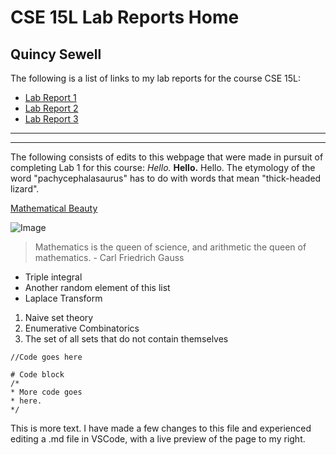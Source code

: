 # CSE 15L Lab Reports Home
## Quincy Sewell

The following is a list of links to my lab reports for the course CSE 15L:
* [Lab Report 1](https://qsewell.github.io/cse15l-lab-reports/lab-report-1-week-2.html)
* [Lab Report 2](https://qsewell.github.io/cse15l-lab-reports/lab-report-2-week-4.html)
* [Lab Report 3](https://qsewell.github.io/cse15l-lab-reports/lab-report-3-week-6.html)

---
***
The following consists of edits to this webpage that were made in pursuit of completing Lab 1 for this course:
*Hello.*
**Hello.**
Hello. The etymology of the word "pachycephalasaurus" has to do with words that mean "thick-headed lizard".

[Mathematical Beauty](https://en.wikipedia.org/wiki/Mathematical_beauty)

![Image](https://www.codingame.com/servlet/fileservlet?id=13848520651734)
> Mathematics is the queen of science, and arithmetic the queen of mathematics. - Carl Friedrich Gauss

* Triple integral
* Another random element of this list
* Laplace Transform

1. Naive set theory
2. Enumerative Combinatorics
3. The set of all sets that do not contain themselves

`//Code goes here`

```
# Code block
/*
* More code goes
* here.
*/
```

This is more text. I have made a few changes to this file and experienced editing a .md file in VSCode, with a live preview of the page to my right.




